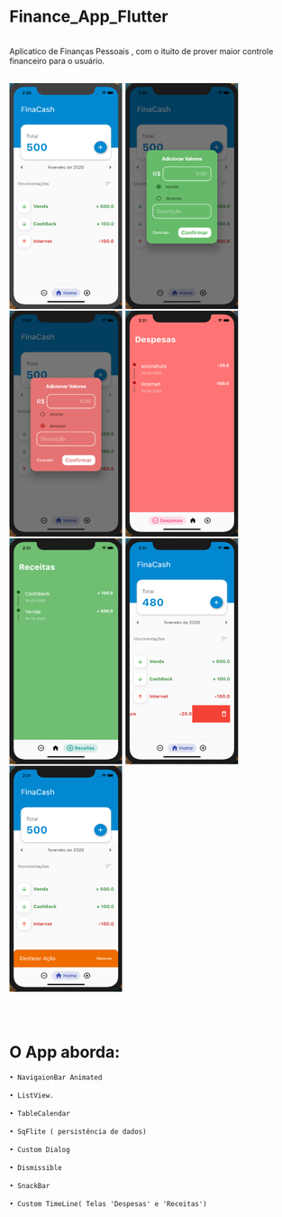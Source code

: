# Finance_App_Flutter
<br>
Aplicatico de Finanças Pessoais , com o ituito de prover maior controle financeiro para o usuário.
<br><br>
<div align="left">
  
 <img  width="200" height="400" src="finacash/assets/print_1.png"><span style="padding-left:2px"></span>
 <img  width="200" height="400" src="finacash/assets/print_2.png"><span style="padding-left:2px"></span>
 <img  width="200" height="400" src="finacash/assets/print_3.png"><span style="padding-left:2px"></span>
 <img  width="200" height="400" src="finacash/assets/print_4.png"><span style="padding-left:2px"></span>
 <img  width="200" height="400" src="finacash/assets/print_5.png"><span style="padding-left:2px"></span>
 <img  width="200" height="400" src="finacash/assets/print_6.png"><span style="padding-left:2px"></span>
 <img  width="200" height="400" src="finacash/assets/print_7.png"><span style="padding-left:2px"></span>
 

 
 </div>
 <br><br>
 
 # O App aborda:

    • NavigaionBar Animated
  
    • ListView.
    
    • TableCalendar
  
    • SqFlite ( persistência de dados)
  
    • Custom Dialog
    
    • Dismissible
    
    • SnackBar
    
    • Custom TimeLine( Telas 'Despesas' e 'Receitas')
    
    
    
